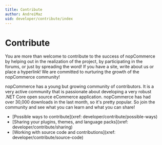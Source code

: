 ```yaml
---
title: Contribute
author: AndreiMaz
uid: developer/contribute/index
---
```

# Contribute

You are more than welcome to contribute to the success of nopCommerce by helping out in the realization of the project, by participating in the forums, or just by spreading the word! If you have a site, write about us or place a hyperlink! We are committed to nurturing the growth of the nopCommerce community!

nopCommerce has a young but growing community of contributors. It is a very active community that is passionate about developing a very robust .NET Core open source eCommerce application. nopCommerce has had over 30,000 downloads in the last month, so it's pretty popular. So join the community and see what you can learn and what you can share!

* [Possible ways to contribute](xref: developer/contribute/possible-ways)
* [Sharing your plugins, themes, and language packs](xref: developer/contribute/sharing)
* [Working with source code and contributions](xref: developer/contribute/source-code)
